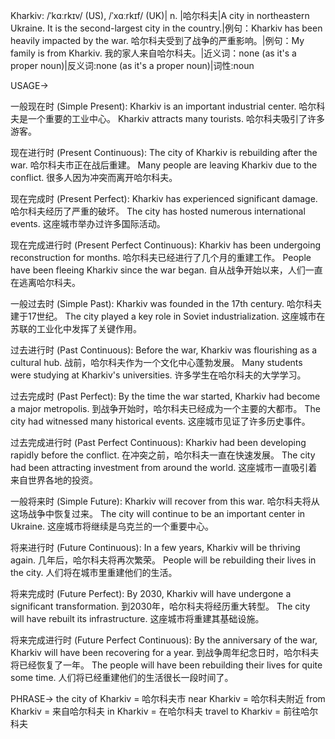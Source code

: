 Kharkiv: /ˈkɑːrkɪv/ (US), /ˈxɑːrkɪf/ (UK)| n. |哈尔科夫|A city in northeastern Ukraine.  It is the second-largest city in the country.|例句：Kharkiv has been heavily impacted by the war. 哈尔科夫受到了战争的严重影响。|例句：My family is from Kharkiv. 我的家人来自哈尔科夫。|近义词：none (as it's a proper noun)|反义词:none (as it's a proper noun)|词性:noun


USAGE->

一般现在时 (Simple Present):
Kharkiv is an important industrial center. 哈尔科夫是一个重要的工业中心。
Kharkiv attracts many tourists. 哈尔科夫吸引了许多游客。

现在进行时 (Present Continuous):
The city of Kharkiv is rebuilding after the war.  哈尔科夫市正在战后重建。
Many people are leaving Kharkiv due to the conflict. 很多人因为冲突而离开哈尔科夫。

现在完成时 (Present Perfect):
Kharkiv has experienced significant damage. 哈尔科夫经历了严重的破坏。
The city has hosted numerous international events. 这座城市举办过许多国际活动。

现在完成进行时 (Present Perfect Continuous):
Kharkiv has been undergoing reconstruction for months. 哈尔科夫已经进行了几个月的重建工作。
People have been fleeing Kharkiv since the war began. 自从战争开始以来，人们一直在逃离哈尔科夫。

一般过去时 (Simple Past):
Kharkiv was founded in the 17th century. 哈尔科夫建于17世纪。
The city played a key role in Soviet industrialization. 这座城市在苏联的工业化中发挥了关键作用。

过去进行时 (Past Continuous):
Before the war, Kharkiv was flourishing as a cultural hub. 战前，哈尔科夫作为一个文化中心蓬勃发展。
Many students were studying at Kharkiv's universities. 许多学生在哈尔科夫的大学学习。

过去完成时 (Past Perfect):
By the time the war started, Kharkiv had become a major metropolis. 到战争开始时，哈尔科夫已经成为一个主要的大都市。
The city had witnessed many historical events. 这座城市见证了许多历史事件。

过去完成进行时 (Past Perfect Continuous):
Kharkiv had been developing rapidly before the conflict. 在冲突之前，哈尔科夫一直在快速发展。
The city had been attracting investment from around the world. 这座城市一直吸引着来自世界各地的投资。

一般将来时 (Simple Future):
Kharkiv will recover from this war. 哈尔科夫将从这场战争中恢复过来。
The city will continue to be an important center in Ukraine. 这座城市将继续是乌克兰的一个重要中心。

将来进行时 (Future Continuous):
In a few years, Kharkiv will be thriving again.  几年后，哈尔科夫将再次繁荣。
People will be rebuilding their lives in the city. 人们将在城市里重建他们的生活。

将来完成时 (Future Perfect):
By 2030, Kharkiv will have undergone a significant transformation. 到2030年，哈尔科夫将经历重大转型。
The city will have rebuilt its infrastructure. 这座城市将重建其基础设施。

将来完成进行时 (Future Perfect Continuous):
By the anniversary of the war, Kharkiv will have been recovering for a year. 到战争周年纪念日时，哈尔科夫将已经恢复了一年。
The people will have been rebuilding their lives for quite some time. 人们将已经重建他们的生活很长一段时间了。



PHRASE->
the city of Kharkiv = 哈尔科夫市
near Kharkiv = 哈尔科夫附近
from Kharkiv = 来自哈尔科夫
in Kharkiv = 在哈尔科夫
travel to Kharkiv = 前往哈尔科夫
